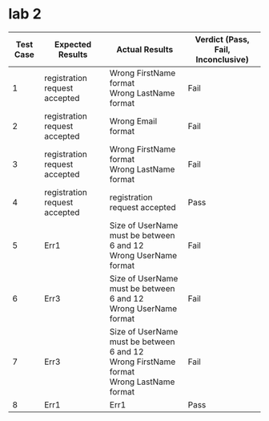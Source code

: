 # lab 2 

| Test Case | Expected Results | Actual Results | Verdict (Pass, Fail, Inconclusive) |
| --- | --- | --- | --- |
| 1 | registration request accepted | Wrong FirstName format <br> Wrong LastName format | Fail |
| 2 | registration request accepted | Wrong Email format | Fail | 
| 3 | registration request accepted | Wrong FirstName format <br> Wrong LastName format | Fail | 
| 4 | registration request accepted | registration request accepted | Pass | 
| 5 | Err1 | Size of UserName must be between 6 and 12 <br> Wrong UserName format| Fail | 
| 6 | Err3 | Size of UserName must be between 6 and 12 <br> Wrong UserName format | Fail | 
| 7 | Err3 | Size of UserName must be between 6 and 12 <br> Wrong FirstName format <br> Wrong LastName format | Fail | 
| 8 | Err1 | Err1 | Pass | 
